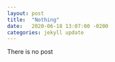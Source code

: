 ```yaml
---
layout: post
title:  "Nothing"
date:   2020-06-18 13:07:00 -0200
categories: jekyll update
---
```


There is no post
